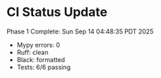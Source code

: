 # CI Status Update

Phase 1 Complete: Sun Sep 14 04:48:35 PDT 2025
- Mypy errors: 0
- Ruff: clean
- Black: formatted
- Tests: 6/6 passing

